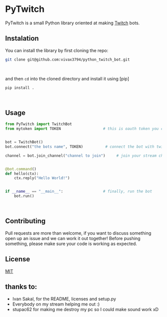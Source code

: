 # PyTwitch

PyTwitch is a small Python library oriented at making [Twitch](https://twitch.tv) bots.

## Instalation

You can install the library by first cloning the repo:
```bash
git clone git@github.com:vivax3794/python_twitch_bot.git
```
<br>

and then `cd` into the cloned directory and install it using [pip]
```bash
pip install .
```
<br>

## Usage

```py
from PyTwitch import TwitchBot
from mytoken import TOKEN                   # this is oauth token you can get from https://dev.twitch.tv/docs/irc 


bot = TwitchBot()
bot.connect("the bots name", TOKEN)          # connect the bot with twitch servers

channel = bot.join_channel("channel to join")     # join your stream chat 


@bot.command()
def hello(ctx):
    ctx.reply("Hello World!")


if __name__ == "__main__":                  # finally, run the bot
    bot.run()
```
<br>

## Contributing

Pull requests are more than welcome, if you want to discuss something open up an issue and we can work it out together!
Before pushing something, please make sure your code is working as expected.
<br>

## License
[MIT](https://choosealicense.com/licenses/mit/)

## thanks to:
* Ivan Sakal, for the README, licenses and setup.py
* Everybody on my stream helping me out :)
* stupac62 for making me destroy my pc so I could make sound work xD
